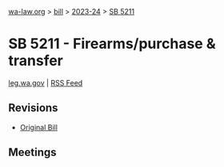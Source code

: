 [wa-law.org](/) > [bill](/bill/) > [2023-24](/bill/2023-24/) > [SB 5211](/bill/2023-24/sb/5211/)

# SB 5211 - Firearms/purchase & transfer
[leg.wa.gov](https://app.leg.wa.gov/billsummary?BillNumber=5211&Year=2023&Initiative=false) | [RSS Feed](./rss.xml)

## Revisions
* [Original Bill](1/)

## Meetings